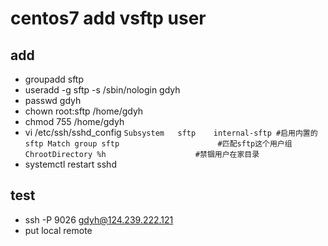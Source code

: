 # centos7 add vsftp user

## add
- groupadd sftp
- useradd -g sftp -s /sbin/nologin gdyh
- passwd gdyh
- chown root:sftp /home/gdyh
- chmod 755 /home/gdyh
- vi /etc/ssh/sshd_config
`
Subsystem	sftp	internal-sftp #启用内置的sftp
Match group sftp                      #匹配sftp这个用户组
ChrootDirectory %h                    #禁锢用户在家目录
`
- systemctl restart sshd

## test
- ssh -P 9026 gdyh@124.239.222.121
- put local remote